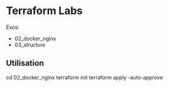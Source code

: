 ﻿# Terraform Labs

Exos:
- 02_docker_nginx
- 03_structure

## Utilisation
cd 02_docker_nginx
terraform init
terraform apply -auto-approve
